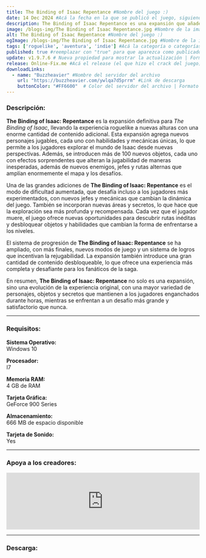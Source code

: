 ```yaml
---
title: The Binding of Isaac Repentance #Nombre del juego :)
date: 14 Dec 2024 #Acá la fecha en la que se publicó el juego, siguiendo este formato: Dia "30", Mes "Oct", Año "2024" = como debe quedar: 30 Oct 2024
description: The Binding of Isaac Repentance es una expansión que añade nuevos personajes, objetos, enemigos y rutas, ampliando el contenido y la dificultad del juego. Con más secretos y desafíos, *Repentance* lleva la experiencia de *Isaac* al siguiente nivel. #Acá una mini descripción del juego
image: /blogs-img/The Binding of Isaac Repentance.jpg #Nombre de la imagen, por lo general es exactamente el mismo nombre que el juego excluyendo lo ":" (Dos puntos)
alt: The Binding of Isaac Repentance #Nombre del juego :)
ogImage: /blogs-img/The Binding of Isaac Repentance.jpg #Nombre de la imagen, por lo general es exactamente el mismo nombre que el juego excluyendo lo ":" (Dos puntos)
tags: ['roguelike', 'aventura', 'indie'] #Acá la categoría o categorías del juego, si es más de una se coloca en este formato: ['categoría1', 'categoría2']
published: true #reemplazar con "true" para que aparezca como publicado
update: v1.9.7.6 # Nueva propiedad para mostrar la actualización | Formato: v1.0.0
release: Online-Fix.me #Acá el release (el que hizo el crack del juego) | Formato: Nicolhetti
downloadLinks:
  - name: "Buzzheavier" #Nombre del servidor del archivo
    url: "https://buzzheavier.com/ywlqa7d5prrm" #Link de descarga
    buttonColor: "#FF6600"  # Color del servidor del archivo | Formato hexadecimal | MediaFire: #0171F0 | Buzzheavier: #FF6600 |
---
```


<!--En VSCode seleccionando una palabra, por ejemplo: "The Binding of Isaac Repentance" y apretando Ctrl+F2 se seleccionan todas las palabras iguales-->

### Descripción:
**The Binding of Isaac: Repentance** es la expansión definitiva para *The Binding of Isaac*, llevando la experiencia roguelike a nuevas alturas con una enorme cantidad de contenido adicional. Esta expansión agrega nuevos personajes jugables, cada uno con habilidades y mecánicas únicas, lo que permite a los jugadores explorar el mundo de Isaac desde nuevas perspectivas. Además, se introducen más de 100 nuevos objetos, cada uno con efectos sorprendentes que alteran la jugabilidad de maneras inesperadas, además de nuevos enemigos, jefes y rutas alternas que amplían enormemente el mapa y los desafíos.

Una de las grandes adiciones de **The Binding of Isaac: Repentance** es el modo de dificultad aumentada, que desafía incluso a los jugadores más experimentados, con nuevos jefes y mecánicas que cambian la dinámica del juego. También se incorporan nuevas áreas y secretos, lo que hace que la exploración sea más profunda y recompensada. Cada vez que el jugador muere, el juego ofrece nuevas oportunidades para descubrir rutas inéditas y desbloquear objetos y habilidades que cambian la forma de enfrentarse a los niveles.

El sistema de progresión de **The Binding of Isaac: Repentance** se ha ampliado, con más finales, nuevos modos de juego y un sistema de logros que incentivan la rejugabilidad. La expansión también introduce una gran cantidad de contenido desbloqueable, lo que ofrece una experiencia más completa y desafiante para los fanáticos de la saga.

En resumen, **The Binding of Isaac: Repentance** no solo es una expansión, sino una evolución de la experiencia original, con una mayor variedad de personajes, objetos y secretos que mantienen a los jugadores enganchados durante horas, mientras se enfrentan a un desafío más grande y satisfactorio que nunca.
<!--Prompt para Chat-GPT: Hazme una descripción para el juego "The Binding of Isaac Repentance" y cada que menciones "The Binding of Isaac Repentance" ponlo en negrita -->

---

### Requisitos:
**Sistema Operativo:**  
Windows 10

**Procesador:**  
I7

**Memoria RAM:**  
4 GB de RAM

**Tarjeta Gráfica:**  
GeForce 900 Series

**Almacenamiento:**  
666 MB de espacio disponible

**Tarjeta de Sonido:**  
Yes

<!--Si falta o sobra un requisito se quita o se agrega manteniendo el mismo formato-->

---

### Apoya a los creadores:
<iframe src="https://store.steampowered.com/widget/1426300/" frameborder="0" style="background-color: transparent; width: 100% !important; aspect-ratio: 646 / 190;"></iframe>

<!--Reemplazar los numeros (AppID) del juego (en este caso 2668510) por el numero (AppID) correspondiente con el juego a publicar-->
<!--El AppID se encuentra en la URL del Juego en Steam-->

---

### Descarga:
